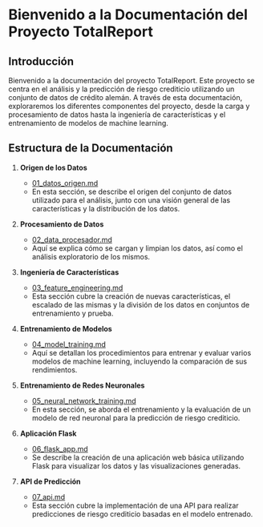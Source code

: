 # Bienvenido a la Documentación del Proyecto TotalReport

## Introducción

Bienvenido a la documentación del proyecto TotalReport. Este proyecto se centra en el análisis y la predicción de riesgo crediticio utilizando un conjunto de datos de crédito alemán. A través de esta documentación, exploraremos los diferentes componentes del proyecto, desde la carga y procesamiento de datos hasta la ingeniería de características y el entrenamiento de modelos de machine learning.

## Estructura de la Documentación

1. **Origen de los Datos**
    - [01_datos_origen.md](01_datos_origen.md)
    - En esta sección, se describe el origen del conjunto de datos utilizado para el análisis, junto con una visión general de las características y la distribución de los datos.

2. **Procesamiento de Datos**
    - [02_data_procesador.md](02_data_procesador.md)
    - Aquí se explica cómo se cargan y limpian los datos, así como el análisis exploratorio de los mismos.

3. **Ingeniería de Características**
    - [03_feature_engineering.md](03_ingenieria_caracteristicas.md)
    - Esta sección cubre la creación de nuevas características, el escalado de las mismas y la división de los datos en conjuntos de entrenamiento y prueba.

4. **Entrenamiento de Modelos**
    - [04_model_training.md](04_modelamiento.md)
    - Aquí se detallan los procedimientos para entrenar y evaluar varios modelos de machine learning, incluyendo la comparación de sus rendimientos.

5. **Entrenamiento de Redes Neuronales**
    - [05_neural_network_training.md](05_red_neuronal.md)
    - En esta sección, se aborda el entrenamiento y la evaluación de un modelo de red neuronal para la predicción de riesgo crediticio.

6. **Aplicación Flask**
    - [06_flask_app.md](06_app_basica.md)
    - Se describe la creación de una aplicación web básica utilizando Flask para visualizar los datos y las visualizaciones generadas.

7. **API de Predicción**
    - [07_api.md](07_app_predictora.md)
    - Esta sección cubre la implementación de una API para realizar predicciones de riesgo crediticio basadas en el modelo entrenado.

